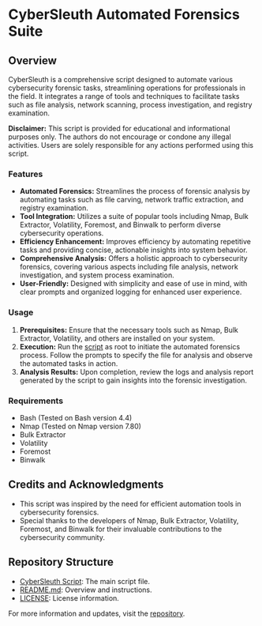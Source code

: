 # CyberSleuth Automated Forensics Suite

## Overview

CyberSleuth is a comprehensive script designed to automate various cybersecurity forensic tasks, streamlining operations for professionals in the field. It integrates a range of tools and techniques to facilitate tasks such as file analysis, network scanning, process investigation, and registry examination.

**Disclaimer:** This script is provided for educational and informational purposes only. The authors do not encourage or condone any illegal activities. Users are solely responsible for any actions performed using this script.

### Features

- **Automated Forensics:** Streamlines the process of forensic analysis by automating tasks such as file carving, network traffic extraction, and registry examination.
- **Tool Integration:** Utilizes a suite of popular tools including Nmap, Bulk Extractor, Volatility, Foremost, and Binwalk to perform diverse cybersecurity operations.
- **Efficiency Enhancement:** Improves efficiency by automating repetitive tasks and providing concise, actionable insights into system behavior.
- **Comprehensive Analysis:** Offers a holistic approach to cybersecurity forensics, covering various aspects including file analysis, network investigation, and system process examination.
- **User-Friendly:** Designed with simplicity and ease of use in mind, with clear prompts and organized logging for enhanced user experience.

### Usage

1. **Prerequisites:** Ensure that the necessary tools such as Nmap, Bulk Extractor, Volatility, and others are installed on your system.
2. **Execution:** Run the [script](https://github.com/ThunderKittyCat/CyberSleuth-Automated-Forensics-Suite/blob/main/CyberSleuth) as root to initiate the automated forensics process. Follow the prompts to specify the file for analysis and observe the automated tasks in action.
3. **Analysis Results:** Upon completion, review the logs and analysis report generated by the script to gain insights into the forensic investigation.

### Requirements

- Bash (Tested on Bash version 4.4)
- Nmap (Tested on Nmap version 7.80)
- Bulk Extractor
- Volatility
- Foremost
- Binwalk

## Credits and Acknowledgments

- This script was inspired by the need for efficient automation tools in cybersecurity forensics.
- Special thanks to the developers of Nmap, Bulk Extractor, Volatility, Foremost, and Binwalk for their invaluable contributions to the cybersecurity community.

## Repository Structure

- [CyberSleuth Script](https://github.com/ThunderKittyCat/CyberSleuth-Automated-Forensics-Suite/blob/main/CyberSleuth): The main script file.
- [README.md](https://github.com/ThunderKittyCat/CyberSleuth-Automated-Forensics-Suite/blob/main/README.md): Overview and instructions.
- [LICENSE](https://github.com/ThunderKittyCat/CyberSleuth-Automated-Forensics-Suite/blob/main/LICENSE): License information.

For more information and updates, visit the [repository](https://github.com/ThunderKittyCat/CyberSleuth-Automated-Forensics-Suite).
